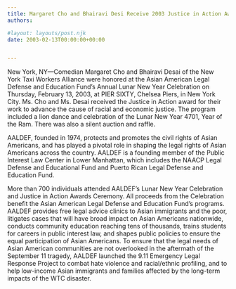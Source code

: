```yaml
---
title: Margaret Cho and Bhairavi Desi Receive 2003 Justice in Action Awards
authors: 

#layout: layouts/post.njk
date: 2003-02-13T00:00:00+00:00


---
```


New York, NY—Comedian Margaret Cho and Bhairavi Desai of the New York Taxi Workers Alliance were honored at the Asian American Legal Defense and Education Fund’s Annual Lunar New Year Celebration on Thursday, February 13, 2003, at PIER SIXTY, Chelsea Piers, in New York City. Ms. Cho and Ms. Desai received the Justice in Action award for their work to advance the cause of racial and economic justice. The program included a lion dance and celebration of the Lunar New Year 4701, Year of the Ram. There was also a silent auction and raffle.

AALDEF, founded in 1974, protects and promotes the civil rights of Asian Americans, and has played a pivotal role in shaping the legal rights of Asian Americans across the country. AALDEF is a founding member of the Public Interest Law Center in Lower Manhattan, which includes the NAACP Legal Defense and Educational Fund and Puerto Rican Legal Defense and Education Fund.

More than 700 individuals attended AALDEF’s Lunar New Year Celebration and Justice in Action Awards Ceremony. All proceeds from the Celebration benefit the Asian American Legal Defense and Education Fund’s programs. AALDEF provides free legal advice clinics to Asian immigrants and the poor, litigates cases that will have broad impact on Asian Americans nationwide, conducts community education reaching tens of thousands, trains students for careers in public interest law, and shapes public policies to ensure the equal participation of Asian Americans. To ensure that the legal needs of Asian American communities are not overlooked in the aftermath of the September 11 tragedy, AALDEF launched the 9.11 Emergency Legal Response Project to combat hate violence and racial/ethnic profiling, and to help low-income Asian immigrants and families affected by the long-term impacts of the WTC disaster.
